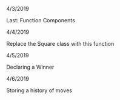 4/3/2019

Last: Function Components

4/4/2019

Replace the Square class with this function

4/5/2019

Declaring a Winner

4/6/2019

Storing a history of moves
